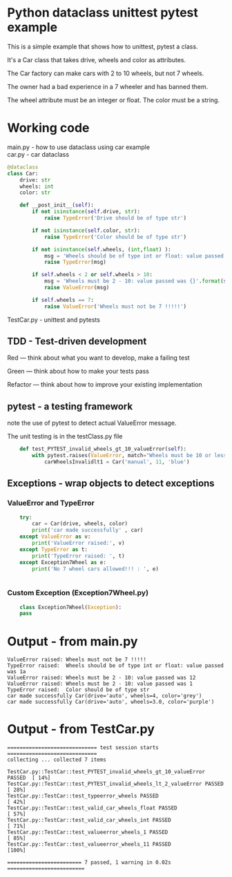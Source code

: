 # Python dataclass unittest pytest example

This is a simple example that shows how to unittest, pytest a class.

It's a Car class that takes drive, wheels and color as attributes.

The Car factory can make cars with 2 to 10 wheels, but not 7 wheels. 

The owner had a bad experience in a 7 wheeler and has banned them.

The wheel attribute must be an integer or float.
The color must be a string.

# Working code


main.py - how to use dataclass using car example   
car.py - car dataclass
```python 
@dataclass
class Car:
    drive: str
    wheels: int
    color: str

    def __post_init__(self):
        if not isinstance(self.drive, str):
            raise TypeError('Drive should be of type str')

        if not isinstance(self.color, str):
            raise TypeError('Color should be of type str')

        if not isinstance(self.wheels, (int,float) ):
            msg = 'Wheels should be of type int or float: value passed was {}'.format(self.wheels)
            raise TypeError(msg)

        if self.wheels < 2 or self.wheels > 10:
            msg = 'Wheels must be 2 - 10: value passed was {}'.format(self.wheels)
            raise ValueError(msg)

        if self.wheels == 7:
            raise ValueError('Wheels must not be 7 !!!!!')
```

TestCar.py - unittest and pytests

## TDD - Test-driven development 

Red — think about what you want to develop, make a failing test

Green — think about how to make your tests pass

Refactor — think about how to improve your existing implementation
 

## pytest - a testing framework

note the use of pytest to detect actual ValueError message.

The unit testing is in the testClass.py file

    

```python
    def test_PYTEST_invalid_wheels_gt_10_valueError(self):
        with pytest.raises(ValueError, match="Wheels must be 10 or less: 11"):
            carWheelsInvalidlt1 = Car('manual', 11, 'blue')
```

## Exceptions  - wrap objects to detect exceptions

### ValueError and TypeError

```python
    try:
        car = Car(drive, wheels, color)
        print('car made successfully' , car)
    except ValueError as v:
        print('ValueError raised:', v)
    except TypeError as t:
        print('TypeError raised: ', t)
    except Exception7Wheel as e:
        print('No 7 wheel cars allowed!!! : ', e)
    
```

### Custom Exception (Exception7Wheel.py)

```python
    class Exception7Wheel(Exception):
    pass
```



# Output - from main.py
```
ValueError raised: Wheels must not be 7 !!!!!
TypeError raised:  Wheels should be of type int or float: value passed was 1a
ValueError raised: Wheels must be 2 - 10: value passed was 12
ValueError raised: Wheels must be 2 - 10: value passed was 1
TypeError raised:  Color should be of type str
car made successfully Car(drive='auto', wheels=4, color='grey')
car made successfully Car(drive='auto', wheels=3.0, color='purple')
``` 
# Output - from TestCar.py
```
============================= test session starts =============================
collecting ... collected 7 items

TestCar.py::TestCar::test_PYTEST_invalid_wheels_gt_10_valueError PASSED  [ 14%]
TestCar.py::TestCar::test_PYTEST_invalid_wheels_lt_2_valueError PASSED   [ 28%]
TestCar.py::TestCar::test_typeerror_wheels PASSED                        [ 42%]
TestCar.py::TestCar::test_valid_car_wheels_float PASSED                  [ 57%]
TestCar.py::TestCar::test_valid_car_wheels_int PASSED                    [ 71%]
TestCar.py::TestCar::test_valueerror_wheels_1 PASSED                     [ 85%]
TestCar.py::TestCar::test_valueerror_wheels_11 PASSED                    [100%]

======================== 7 passed, 1 warning in 0.02s =========================